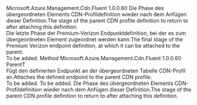 <Type Name="IAttachablePremium&lt;ParentT&gt;" FullName="Microsoft.Azure.Management.Cdn.Fluent.CdnEndpoint.Definition.IAttachablePremium&lt;ParentT&gt;">
  <TypeSignature Language="C#" Value="public interface IAttachablePremium&lt;ParentT&gt;" />
  <TypeSignature Language="ILAsm" Value=".class public interface auto ansi abstract IAttachablePremium`1&lt;ParentT&gt;" />
  <TypeSignature Language="DocId" Value="T:Microsoft.Azure.Management.Cdn.Fluent.CdnEndpoint.Definition.IAttachablePremium`1" />
  <TypeSignature Language="VB.NET" Value="Public Interface IAttachablePremium(Of ParentT)" />
  <TypeSignature Language="F#" Value="type IAttachablePremium&lt;'ParentT&gt; = interface" />
  <AssemblyInfo>
    <AssemblyName>Microsoft.Azure.Management.Cdn.Fluent</AssemblyName>
    <AssemblyVersion>1.0.0.60</AssemblyVersion>
  </AssemblyInfo>
  <TypeParameters>
    <TypeParameter Name="ParentT" />
  </TypeParameters>
  <Interfaces />
  <Docs>
    <typeparam name="ParentT"><span data-ttu-id="eebcf-101">Die Phase des übergeordneten Elements CDN-Profildefinition wieder nach dem Anfügen dieser Definition.</span><span class="sxs-lookup"><span data-stu-id="eebcf-101">The stage of the parent CDN profile definition to return to after attaching this definition.</span></span></typeparam>
    <summary>
            <span data-ttu-id="eebcf-102">Die letzte Phase der Premium-Verizon Endpunktdefinition, bei der es zum übergeordneten Element zugeordnet werden kann.</span><span class="sxs-lookup"><span data-stu-id="eebcf-102">The final stage of the Premium Verizon endpoint definition, at which it can be attached to the parent.</span></span>
            </summary>
    <remarks>To be added.</remarks>
  </Docs>
  <Members>
    <Member MemberName="Attach">
      <MemberSignature Language="C#" Value="public ParentT Attach ();" />
      <MemberSignature Language="ILAsm" Value=".method public hidebysig newslot virtual instance !ParentT Attach() cil managed" />
      <MemberSignature Language="DocId" Value="M:Microsoft.Azure.Management.Cdn.Fluent.CdnEndpoint.Definition.IAttachablePremium`1.Attach" />
      <MemberSignature Language="VB.NET" Value="Public Function Attach () As ParentT" />
      <MemberSignature Language="F#" Value="abstract member Attach : unit -&gt; 'ParentT" Usage="iAttachablePremium.Attach " />
      <MemberType>Method</MemberType>
      <AssemblyInfo>
        <AssemblyName>Microsoft.Azure.Management.Cdn.Fluent</AssemblyName>
        <AssemblyVersion>1.0.0.60</AssemblyVersion>
      </AssemblyInfo>
      <ReturnValue>
        <ReturnType>ParentT</ReturnType>
      </ReturnValue>
      <Parameters />
      <Docs>
        <summary>
            <span data-ttu-id="eebcf-103">Fügt den definierten Endpunkt an der übergeordneten Tabelle CDN-Profil an.</span><span class="sxs-lookup"><span data-stu-id="eebcf-103">Attaches the defined endpoint to the parent CDN profile.</span></span>
            </summary>
        <returns>To be added.</returns>
        <remarks>To be added.</remarks>
        <return><span data-ttu-id="eebcf-104">Die Phase des übergeordneten Elements CDN-Profildefinition wieder nach dem Anfügen dieser Definition.</span><span class="sxs-lookup"><span data-stu-id="eebcf-104">The stage of the parent CDN profile definition to return to after attaching this definition.</span></span></return>
      </Docs>
    </Member>
  </Members>
</Type>